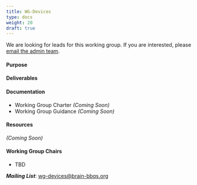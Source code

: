 ```yaml
---
title: WG-Devices
type: docs
weight: 20
draft: true
---
```


We are looking for leads for this working group. If you are interested, please [email the admin team](mailto:bbqs-admin@brain-bbqs.org).

#### Purpose

#### Deliverables

<!-- #### Taskforce(s) -->

#### Documentation
- Working Group Charter _(Coming Soon)_
- Working Group Guidance _(Coming Soon)_

#### Resources
_(Coming Soon)_

#### Working Group Chairs
- TBD

**_Mailing List_**: wg-devices@brain-bbqs.org